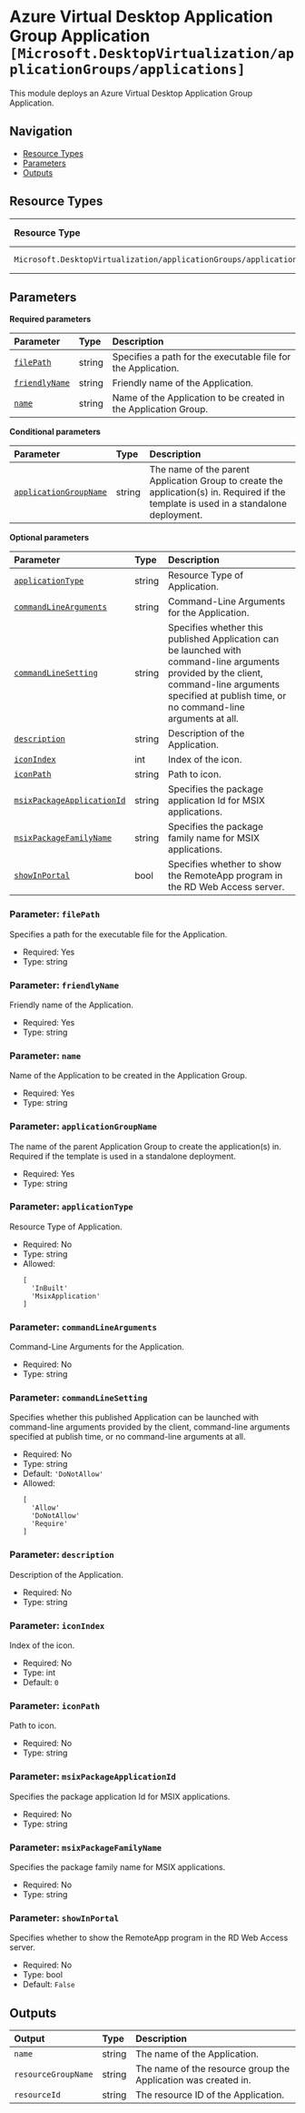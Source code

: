 # Azure Virtual Desktop Application Group Application `[Microsoft.DesktopVirtualization/applicationGroups/applications]`

This module deploys an Azure Virtual Desktop Application Group Application.

## Navigation

- [Resource Types](#Resource-Types)
- [Parameters](#Parameters)
- [Outputs](#Outputs)

## Resource Types

| Resource Type | API Version |
| :-- | :-- |
| `Microsoft.DesktopVirtualization/applicationGroups/applications` | [2024-04-03](https://learn.microsoft.com/en-us/azure/templates/Microsoft.DesktopVirtualization/2024-04-03/applicationGroups/applications) |

## Parameters

**Required parameters**

| Parameter | Type | Description |
| :-- | :-- | :-- |
| [`filePath`](#parameter-filepath) | string | Specifies a path for the executable file for the Application. |
| [`friendlyName`](#parameter-friendlyname) | string | Friendly name of the Application. |
| [`name`](#parameter-name) | string | Name of the Application to be created in the Application Group. |

**Conditional parameters**

| Parameter | Type | Description |
| :-- | :-- | :-- |
| [`applicationGroupName`](#parameter-applicationgroupname) | string | The name of the parent Application Group to create the application(s) in. Required if the template is used in a standalone deployment. |

**Optional parameters**

| Parameter | Type | Description |
| :-- | :-- | :-- |
| [`applicationType`](#parameter-applicationtype) | string | Resource Type of Application. |
| [`commandLineArguments`](#parameter-commandlinearguments) | string | Command-Line Arguments for the Application. |
| [`commandLineSetting`](#parameter-commandlinesetting) | string | Specifies whether this published Application can be launched with command-line arguments provided by the client, command-line arguments specified at publish time, or no command-line arguments at all. |
| [`description`](#parameter-description) | string | Description of the Application. |
| [`iconIndex`](#parameter-iconindex) | int | Index of the icon. |
| [`iconPath`](#parameter-iconpath) | string | Path to icon. |
| [`msixPackageApplicationId`](#parameter-msixpackageapplicationid) | string | Specifies the package application Id for MSIX applications. |
| [`msixPackageFamilyName`](#parameter-msixpackagefamilyname) | string | Specifies the package family name for MSIX applications. |
| [`showInPortal`](#parameter-showinportal) | bool | Specifies whether to show the RemoteApp program in the RD Web Access server. |

### Parameter: `filePath`

Specifies a path for the executable file for the Application.

- Required: Yes
- Type: string

### Parameter: `friendlyName`

Friendly name of the Application.

- Required: Yes
- Type: string

### Parameter: `name`

Name of the Application to be created in the Application Group.

- Required: Yes
- Type: string

### Parameter: `applicationGroupName`

The name of the parent Application Group to create the application(s) in. Required if the template is used in a standalone deployment.

- Required: Yes
- Type: string

### Parameter: `applicationType`

Resource Type of Application.

- Required: No
- Type: string
- Allowed:
  ```Bicep
  [
    'InBuilt'
    'MsixApplication'
  ]
  ```

### Parameter: `commandLineArguments`

Command-Line Arguments for the Application.

- Required: No
- Type: string

### Parameter: `commandLineSetting`

Specifies whether this published Application can be launched with command-line arguments provided by the client, command-line arguments specified at publish time, or no command-line arguments at all.

- Required: No
- Type: string
- Default: `'DoNotAllow'`
- Allowed:
  ```Bicep
  [
    'Allow'
    'DoNotAllow'
    'Require'
  ]
  ```

### Parameter: `description`

Description of the Application.

- Required: No
- Type: string

### Parameter: `iconIndex`

Index of the icon.

- Required: No
- Type: int
- Default: `0`

### Parameter: `iconPath`

Path to icon.

- Required: No
- Type: string

### Parameter: `msixPackageApplicationId`

Specifies the package application Id for MSIX applications.

- Required: No
- Type: string

### Parameter: `msixPackageFamilyName`

Specifies the package family name for MSIX applications.

- Required: No
- Type: string

### Parameter: `showInPortal`

Specifies whether to show the RemoteApp program in the RD Web Access server.

- Required: No
- Type: bool
- Default: `False`

## Outputs

| Output | Type | Description |
| :-- | :-- | :-- |
| `name` | string | The name of the Application. |
| `resourceGroupName` | string | The name of the resource group the Application was created in. |
| `resourceId` | string | The resource ID of the Application. |
